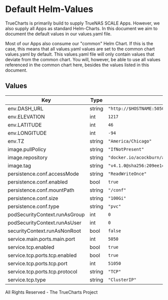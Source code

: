 # Default Helm-Values

TrueCharts is primarily build to supply TrueNAS SCALE Apps.
However, we also supply all Apps as standard Helm-Charts. In this document we aim to document the default values in our values.yaml file.

Most of our Apps also consume our "common" Helm Chart.
If this is the case, this means that all values.yaml values are set to the common chart values.yaml by default. This values.yaml file will only contain values that deviate from the common chart.
You will, however, be able to use all values referenced in the common chart here, besides the values listed in this document.

## Values

| Key | Type | Default | Description |
|-----|------|---------|-------------|
| env.DASH_URL | string | `"http://$HOSTNAME:5050"` |  |
| env.ELEVATION | int | `1217` |  |
| env.LATITUDE | int | `46` |  |
| env.LONGITUDE | int | `-94` |  |
| env.TZ | string | `"America/Chicago"` |  |
| image.pullPolicy | string | `"IfNotPresent"` |  |
| image.repository | string | `"docker.io/acockburn/appdaemon"` |  |
| image.tag | string | `"v4.1.0@sha256:209ee1c83b4c0794dd6f50333f60a212d0df7c4205e7e374ac78d988ffc3d8fd"` |  |
| persistence.conf.accessMode | string | `"ReadWriteOnce"` |  |
| persistence.conf.enabled | bool | `true` |  |
| persistence.conf.mountPath | string | `"/conf"` |  |
| persistence.conf.size | string | `"100Gi"` |  |
| persistence.conf.type | string | `"pvc"` |  |
| podSecurityContext.runAsGroup | int | `0` |  |
| podSecurityContext.runAsUser | int | `0` |  |
| securityContext.runAsNonRoot | bool | `false` |  |
| service.main.ports.main.port | int | `5050` |  |
| service.tcp.enabled | bool | `true` |  |
| service.tcp.ports.tcp.enabled | bool | `true` |  |
| service.tcp.ports.tcp.port | int | `51050` |  |
| service.tcp.ports.tcp.protocol | string | `"TCP"` |  |
| service.tcp.type | string | `"ClusterIP"` |  |

All Rights Reserved - The TrueCharts Project
